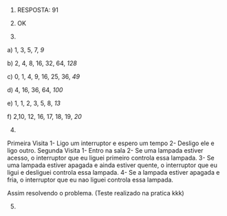 1) RESPOSTA: 91

2) OK

3) 
a) 1, 3, 5, 7, _9_

b) 2, 4, 8, 16, 32, 64, _128_

c) 0, 1, 4, 9, 16, 25, 36, _49_

d) 4, 16, 36, 64, _100_

e) 1, 1, 2, 3, 5, 8, _13_

f) 2,10, 12, 16, 17, 18, 19, _20_

4) 
 Primeira Visita
 1- Ligo um interruptor e espero um tempo
 2- Desligo ele e ligo outro.
 Segunda Visita
 1- Entro na sala 
 2- Se uma lampada estiver acesso, o interruptor que eu liguei primeiro controla essa lampada.
 3- Se uma lampada estiver apagada e ainda estiver quente, o interruptor que eu ligui e desliguei controla 
 essa lampada.
 4- Se a lampada estiver apagada e fria, o interruptor que eu nao liguei controla essa lampada.

Assim resolvendo o problema. (Teste realizado na pratica kkk)

5) 

 


